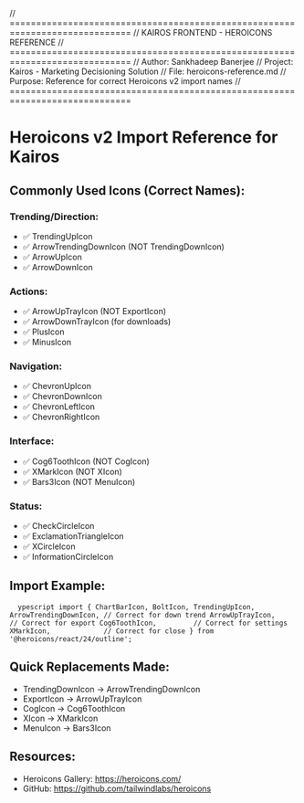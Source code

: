 ﻿// =============================================================================
// KAIROS FRONTEND - HEROICONS REFERENCE
// =============================================================================
// Author: Sankhadeep Banerjee
// Project: Kairos - Marketing Decisioning Solution
// File: heroicons-reference.md
// Purpose: Reference for correct Heroicons v2 import names
// =============================================================================

# Heroicons v2 Import Reference for Kairos

## Commonly Used Icons (Correct Names):

### Trending/Direction:
- ✅ TrendingUpIcon
- ✅ ArrowTrendingDownIcon (NOT TrendingDownIcon)
- ✅ ArrowUpIcon
- ✅ ArrowDownIcon

### Actions:
- ✅ ArrowUpTrayIcon (NOT ExportIcon)
- ✅ ArrowDownTrayIcon (for downloads)
- ✅ PlusIcon
- ✅ MinusIcon

### Navigation:
- ✅ ChevronUpIcon
- ✅ ChevronDownIcon
- ✅ ChevronLeftIcon
- ✅ ChevronRightIcon

### Interface:
- ✅ Cog6ToothIcon (NOT CogIcon)
- ✅ XMarkIcon (NOT XIcon)
- ✅ Bars3Icon (NOT MenuIcon)

### Status:
- ✅ CheckCircleIcon
- ✅ ExclamationTriangleIcon
- ✅ XCircleIcon
- ✅ InformationCircleIcon

## Import Example:
`	ypescript
import {
  ChartBarIcon,
  BoltIcon,
  TrendingUpIcon,
  ArrowTrendingDownIcon, // Correct for down trend
  ArrowUpTrayIcon,       // Correct for export
  Cog6ToothIcon,         // Correct for settings
  XMarkIcon,             // Correct for close
} from '@heroicons/react/24/outline';
`

## Quick Replacements Made:
- TrendingDownIcon → ArrowTrendingDownIcon
- ExportIcon → ArrowUpTrayIcon
- CogIcon → Cog6ToothIcon
- XIcon → XMarkIcon
- MenuIcon → Bars3Icon

## Resources:
- Heroicons Gallery: https://heroicons.com/
- GitHub: https://github.com/tailwindlabs/heroicons
